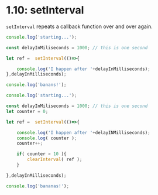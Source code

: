 # 1.10: setInterval

`setInterval` repeats a callback function over and over again.

```javascript
console.log('starting...');

const delayInMiliseconds = 1000; // this is one second

let ref =  setInterval(()=>{

    console.log('I happen after '+delayInMilliseconds);
},delayInMilliseconds);

console.log('banans!');
```

```javascript
console.log('starting...');

const delayInMiliseconds = 1000; // this is one second
let counter = 0;

let ref =  setInterval(()=>{

    console.log('I happen after '+delayINMilliseconds);
    console.log( counter );
    counter++;

    if( counter > 10 ){
        clearInterval( ref );
    }

},delayInMilliseconds);

console.log('bananas!');
```


